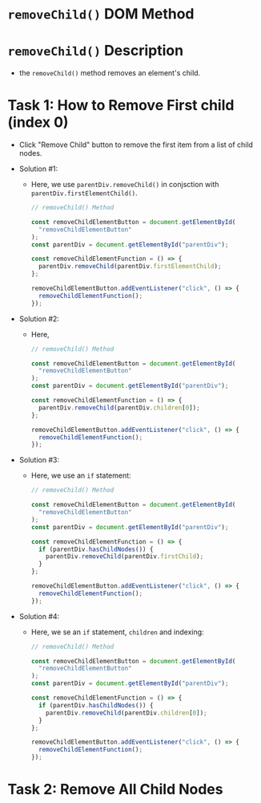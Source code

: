 # `removeChild()` DOM Method

# `removeChild()` Description

- the `removeChild()` method removes an element's child.

# Task 1: How to Remove First child (index 0)

- Click "Remove Child" button to remove the first item from a list of child nodes.

- Solution #1:

  - Here, we use `parentDiv.removeChild()` in conjsction with `parentDiv.firstElementChild()`.

    ```js
    // removeChild() Method

    const removeChildElementButton = document.getElementById(
      "removeChildElementButton"
    );
    const parentDiv = document.getElementById("parentDiv");

    const removeChildElementFunction = () => {
      parentDiv.removeChild(parentDiv.firstElementChild);
    };

    removeChildElementButton.addEventListener("click", () => {
      removeChildElementFunction();
    });
    ```

- Solution #2:

  - Here,

    ```js
    // removeChild() Method

    const removeChildElementButton = document.getElementById(
      "removeChildElementButton"
    );
    const parentDiv = document.getElementById("parentDiv");

    const removeChildElementFunction = () => {
      parentDiv.removeChild(parentDiv.children[0]);
    };

    removeChildElementButton.addEventListener("click", () => {
      removeChildElementFunction();
    });
    ```

- Solution #3:

  - Here, we use an `if` statement:

    ```js
    // removeChild() Method

    const removeChildElementButton = document.getElementById(
      "removeChildElementButton"
    );
    const parentDiv = document.getElementById("parentDiv");

    const removeChildElementFunction = () => {
      if (parentDiv.hasChildNodes()) {
        parentDiv.removeChild(parentDiv.firstChild);
      }
    };

    removeChildElementButton.addEventListener("click", () => {
      removeChildElementFunction();
    });
    ```

- Solution #4:

  - Here, we se an `if` statement, `children` and indexing:

    ```js
    // removeChild() Method

    const removeChildElementButton = document.getElementById(
      "removeChildElementButton"
    );
    const parentDiv = document.getElementById("parentDiv");

    const removeChildElementFunction = () => {
      if (parentDiv.hasChildNodes()) {
        parentDiv.removeChild(parentDiv.children[0]);
      }
    };

    removeChildElementButton.addEventListener("click", () => {
      removeChildElementFunction();
    });
    ```

# Task 2: Remove All Child Nodes
